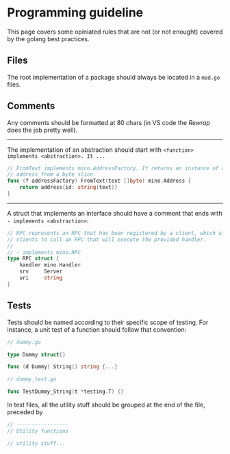 # Programming guideline

This page covers some opiniated rules that are not (or not enought) covered by
the golang best practices.

## Files

The root implementation of a package should always be located in a `mod.go`
files.

## Comments

Any comments should be formatted at 80 chars (in VS code the *Rewrap* does the
job pretty well).

---

The implementation of an abstraction should start with `<function> implements <abstraction>. It ...`

```go
// FromText implements mino.AddressFactory. It returns an instance of an
// address from a byte slice.
func (f addressFactory) FromText(text []byte) mino.Address {
    return address{id: string(text)}
}
```

---

A struct that implements an interface should have a comment that ends with `- implements <abstraction>`:

```go
// RPC represents an RPC that has been registered by a client, which allows
// clients to call an RPC that will execute the provided handler.
//
// - implements mino.RPC
type RPC struct {
	handler mino.Handler
	srv     Server
	uri     string
}
```

## Tests

Tests should be named according to their specific scope of testing. For
instance, a unit test of a function should follow that convention:

```go
// dummy.go

type Dummy struct{}

func (d Dummy) String() string {...}
```

```go
// dummy_test.go

func TestDummy_String(t *testing.T) {}
```

In test files, all the utility stuff should be grouped at the end of the file,
preceded by

```go
// -----------------
// Utility functions

// utility stuff...
```